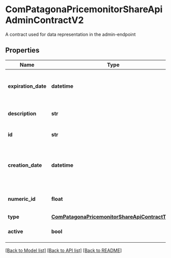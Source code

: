 # ComPatagonaPricemonitorShareApiAdminContractV2

A contract used for data representation in the admin-endpoint
## Properties
Name | Type | Description | Notes
------------ | ------------- | ------------- | -------------
**expiration_date** | **datetime** | The date and time the contract expires | [optional] 
**description** | **str** | The contract&#39;s name | 
**id** | **str** | The string id of the contract | 
**creation_date** | **datetime** | The date and time the contract was created | 
**numeric_id** | **float** | The numerical id of the contract | 
**type** | [**ComPatagonaPricemonitorShareApiContractType**](ComPatagonaPricemonitorShareApiContractType.md) |  | 
**active** | **bool** | The contract-status | 

[[Back to Model list]](../README.md#documentation-for-models) [[Back to API list]](../README.md#documentation-for-api-endpoints) [[Back to README]](../README.md)


